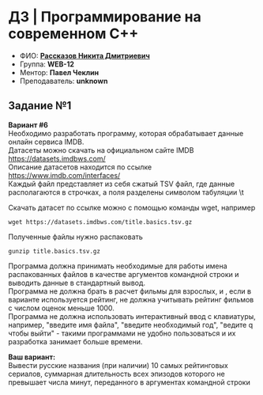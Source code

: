 # ДЗ | Программирование на современном С++


- ФИО: **[Рассказов Никита Дмитриевич](t.me/spectr556)**
- Группа: **WEB-12**
- Ментор: **Павел Чеклин**
- Преподаватель: **unknown**

## Задание №1
**Вариант #6**  
Необходимо разработать программу, которая обрабатывает данные онлайн сервиса IMDB.  
Датасеты можно скачать на официальном сайте IMDB https://datasets.imdbws.com/  
Описание датасетов находится по ссылке https://www.imdb.com/interfaces/  
Каждый файл представляет из себя сжатый TSV файл, где данные располагаются в строчках, а поля разделены символом табуляции \t  

Скачать датасет по ссылке можно с помощью команды wget, например
```shell
wget https://datasets.imdbws.com/title.basics.tsv.gz
```
Полученные файлы нужно распаковать
```shell
gunzip title.basics.tsv.gz
```
Программа должна принимать необходимые для работы имена распакованных файлов в качестве аргументов командной строки и выводить данные в стандартный вывод.  
Программа не должна брать в расчет фильмы для взрослых, и , если в варианте используется рейтинг, не должна учитывать рейтинг фильмов с числом оценок меньше 1000.  
Программа не должна использовать интерактивный ввод с клавиатуры, например, "введите имя файла", "введите необходимый год", "ведите q чтобы выйти" - такими программами не удобно пользоваться и их разработка занимает больше времени.  

**Ваш вариант:**  
Вывести русские названия (при наличии) 10 самых рейтинговых сериалов, суммарная длительность всех эпизодов которого не превышает числа минут, переданного в аргументах командной строки
